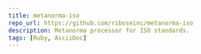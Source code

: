 ```yaml
---
title: metanorma-iso
repo_url: https://github.com/riboseinc/metanorma-iso
description: Metanorma processor for ISO standards.
tags: [Ruby, AsciiDoc]
---
```


